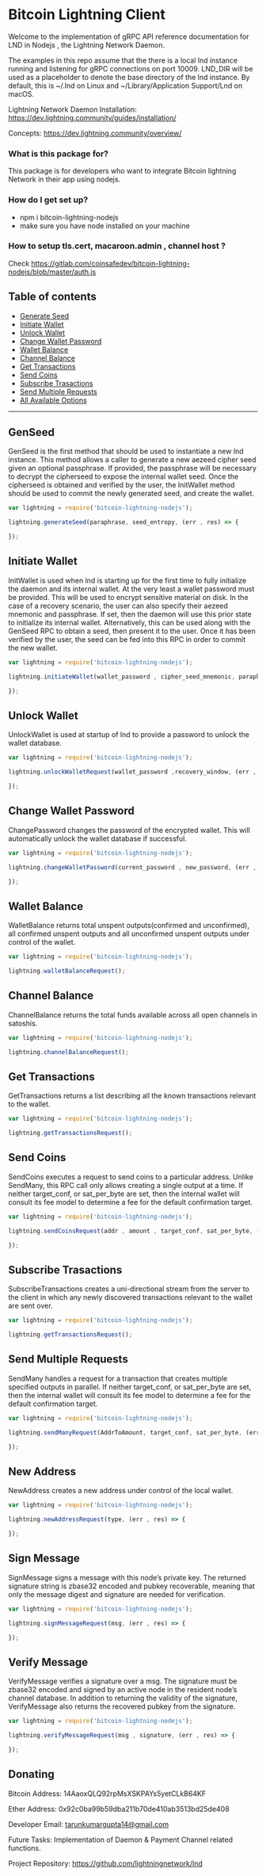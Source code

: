 # Bitcoin Lightning Client 

Welcome to the implementation of gRPC API reference documentation for LND in Nodejs , the Lightning Network Daemon. 

The examples in this repo assume that the there is a local lnd instance running and listening for gRPC connections on port 10009. LND_DIR will be used as a placeholder to denote the base directory of the lnd instance. By default, this is ~/.lnd on Linux and ~/Library/Application Support/Lnd on macOS.


Lightning Network Daemon Installation: https://dev.lightning.community/guides/installation/

Concepts: https://dev.lightning.community/overview/


### What is this package for? ###

This package is for developers who want to integrate Bitcoin lightning Network in their app using nodejs.

### How do I get set up? ###

* npm i bitcoin-lightning-nodejs
* make sure you have node installed on your machine


### How to setup tls.cert, macaroon.admin , channel host ? ###

Check https://gitlab.com/coinsafedev/bitcoin-lightning-nodejs/blob/master/auth.js

## Table of contents

- [Generate Seed](#genseed)
- [Initiate Wallet](#initiate-wallet)
- [Unlock Wallet](#unlock-wallet)
- [Change Wallet Password](#change-wallet-password)
- [Wallet Balance](#wallet-balance)
- [Channel Balance](#channel-balance)
- [Get Transactions ](#get-transactions)
- [Send Coins](#send-coins)
- [Subscribe Trasactions](#subscribe-trasactions)
- [Send Multiple Requests](#send-multiple-requests)
- [All Available Options](#new-address)

---

## GenSeed 

GenSeed is the first method that should be used to instantiate a new lnd instance. This method allows a caller to generate a new aezeed cipher seed given an optional passphrase. If provided, the passphrase will be necessary to decrypt the cipherseed to expose the internal wallet seed. Once the cipherseed is obtained and verified by the user, the InitWallet method should be used to commit the newly generated seed, and create the wallet.

```js
var lightning = require('bitcoin-lightning-nodejs');

lightning.generateSeed(paraphrase, seed_entropy, (err , res) => {

});
```

## Initiate Wallet 

InitWallet is used when lnd is starting up for the first time to fully initialize the daemon and its internal wallet. At the very least a wallet password must be provided. This will be used to encrypt sensitive material on disk. In the case of a recovery scenario, the user can also specify their aezeed mnemonic and passphrase. If set, then the daemon will use this prior state to initialize its internal wallet. Alternatively, this can be used along with the GenSeed RPC to obtain a seed, then present it to the user. Once it has been verified by the user, the seed can be fed into this RPC in order to commit the new wallet.

```js
var lightning = require('bitcoin-lightning-nodejs');

lightning.initiateWallet(wallet_password , cipher_seed_mnemonic, paraphrase, recovery_window, (err , res) => {

});

```

## Unlock Wallet

UnlockWallet is used at startup of lnd to provide a password to unlock the wallet database.


```js
var lightning = require('bitcoin-lightning-nodejs');

lightning.unlockWalletRequest(wallet_password ,recovery_window, (err , res) => {

});

```

## Change Wallet Password

ChangePassword changes the password of the encrypted wallet. This will automatically unlock the wallet database if successful.


```js
var lightning = require('bitcoin-lightning-nodejs');

lightning.changeWalletPassword(current_password , new_password, (err , res) => {

});

```

## Wallet Balance 

WalletBalance returns total unspent outputs(confirmed and unconfirmed), all confirmed unspent outputs and all unconfirmed unspent outputs under control of the wallet.

```js
var lightning = require('bitcoin-lightning-nodejs');

lightning.walletBalanceRequest();

```

## Channel Balance 

ChannelBalance returns the total funds available across all open channels in satoshis.

```js
var lightning = require('bitcoin-lightning-nodejs');

lightning.channelBalanceRequest();

```

## Get Transactions 

GetTransactions returns a list describing all the known transactions relevant to the wallet.

```js
var lightning = require('bitcoin-lightning-nodejs');

lightning.getTransactionsRequest();

```

## Send Coins 

SendCoins executes a request to send coins to a particular address. Unlike SendMany, this RPC call only allows creating a single output at a time. If neither target_conf, or sat_per_byte are set, then the internal wallet will consult its fee model to determine a fee for the default confirmation target.

```js
var lightning = require('bitcoin-lightning-nodejs');

lightning.sendCoinsRequest(addr , amount , target_conf, sat_per_byte, (err , res) => {

});

```

## Subscribe Trasactions 

SubscribeTransactions creates a uni-directional stream from the server to the client in which any newly discovered transactions relevant to the wallet are sent over.

```js
var lightning = require('bitcoin-lightning-nodejs');

lightning.getTransactionsRequest();

```

## Send Multiple Requests

SendMany handles a request for a transaction that creates multiple specified outputs in parallel. If neither target_conf, or sat_per_byte are set, then the internal wallet will consult its fee model to determine a fee for the default confirmation target.

```js
var lightning = require('bitcoin-lightning-nodejs');

lightning.sendManyRequest(AddrToAmount, target_conf, sat_per_byte, (err , res) => {

});

```

## New Address 

NewAddress creates a new address under control of the local wallet.

```js
var lightning = require('bitcoin-lightning-nodejs');

lightning.newAddressRequest(type, (err , res) => {

});

```

## Sign Message 

SignMessage signs a message with this node’s private key. The returned signature string is zbase32 encoded and pubkey recoverable, meaning that only the message digest and signature are needed for verification.

```js
var lightning = require('bitcoin-lightning-nodejs');

lightning.signMessageRequest(msg, (err , res) => {

});

```

## Verify Message 

VerifyMessage verifies a signature over a msg. The signature must be zbase32 encoded and signed by an active node in the resident node’s channel database. In addition to returning the validity of the signature, VerifyMessage also returns the recovered pubkey from the signature.

```js
var lightning = require('bitcoin-lightning-nodejs');

lightning.verifyMessageRequest(msg , signature, (err , res) => {

});

```

## Donating

Bitcoin Address: 14AaoxQLQ92rpMsXSKPAYs5yetCLkB64KF

Ether Address: 0x92c0ba99b59dba211b70de410ab3513bd25de408




Developer Email: tarunkumargupta14@gmail.com

Future Tasks: Implementation of Daemon & Payment Channel related functions.

Project Repository: https://github.com/lightningnetwork/lnd 



